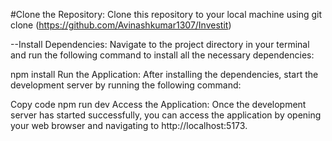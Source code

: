 
#Clone the Repository:
Clone this repository to your local machine using git clone (https://github.com/Avinashkumar1307/Investit)

--Install Dependencies:
Navigate to the project directory in your terminal and run the following command to install all the necessary dependencies:


npm install
Run the Application:
After installing the dependencies, start the development server by running the following command:


Copy code
npm run dev
Access the Application:
Once the development server has started successfully, you can access the application by opening your web browser and navigating to http://localhost:5173.
